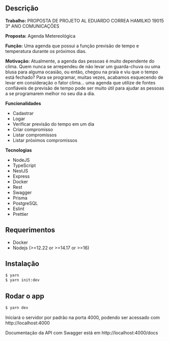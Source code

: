 ## Descrição

**Trabalho:** PROPOSTA DE PROJETO AL EDUARDO CORREA HAMILKO 19015 3° ANO COMUNICAÇÕES

**Proposta:** Agenda Metereológica

**Função:** Uma agenda que possui a função previsão de tempo e temperatura durante os próximos dias.

**Motivação:** Atualmente, a agenda das pessoas é muito dependente do clima. Quem nunca se arrependeu de não levar um guarda-chuva ou uma blusa para alguma ocasião, ou então, chegou na praia e viu que o tempo está fechado? Para se programar, muitas vezes, acabamos esquecendo de levar em consideração o fator clima... uma agenda que utilize de fontes confiáveis de previsão de tempo pode ser muito útil para ajudar as pessoas a se programarem melhor no seu dia a dia.


**Funcionalidades**
- Cadastrar
- Logar
- Verificar previsão do tempo em um dia
- Criar compromisso
- Listar compromissos
- Listar próximos compromissos

**Tecnologias**
- NodeJS
- TypeScript
- NestJS
- Express
- Docker
- Rest
- Swagger
- Prisma
- PostgreSQL
- Eslint
- Prettier

## Requerimentos 
- Docker
- Nodejs (>=12.22 or >=14.17 or >=16)

## Instalação

```bash
$ yarn
$ yarn init:dev
```

## Rodar o app

```bash
$ yarn dev
```

Iniciará o servidor por padrão na porta 4000, podendo ser acessado com http://localhost:4000

Documentação da API com Swagger está em http://localhost:4000/docs
